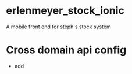 # erlenmeyer_stock_ionic

A mobile front end for steph's stock system

# Cross domain api config
* add 